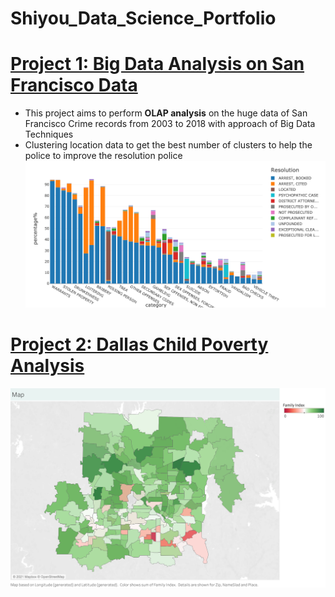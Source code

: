 # Shiyou_Data_Science_Portfolio

# [Project 1: Big Data Analysis on San Francisco Data](https://databricks-prod-cloudfront.cloud.databricks.com/public/4027ec902e239c93eaaa8714f173bcfc/4180839976313880/2327985936119052/456269828228637/latest.html)
* This project aims to perform **OLAP analysis** on the huge data of San Francisco Crime records from 2003 to 2018 with approach of Big Data Techniques
* Clustering location data to get the best number of clusters to help the police to improve the resolution police
![](https://github.com/treerway/San_Francisco_Crime_Analysis/blob/main/sf_p1.png)

# [Project 2: Dallas Child Poverty Analysis](https://github.com/treerway/DallasPoverty/blob/master/%5BCPAL%5D%20Group%204%269%20Final%20Python%20Code.ipynb)


![](https://github.com/treerway/DallasPoverty/blob/master/Map.png)
